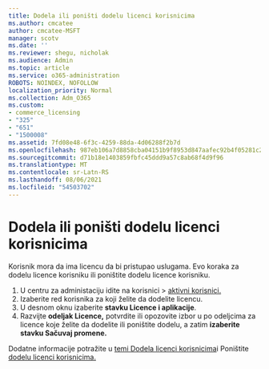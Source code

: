 ```yaml
---
title: Dodela ili poništi dodelu licenci korisnicima
ms.author: cmcatee
author: cmcatee-MSFT
manager: scotv
ms.date: ''
ms.reviewer: shegu, nicholak
ms.audience: Admin
ms.topic: article
ms.service: o365-administration
ROBOTS: NOINDEX, NOFOLLOW
localization_priority: Normal
ms.collection: Adm_O365
ms.custom:
- commerce_licensing
- "325"
- "651"
- "1500008"
ms.assetid: 7fd08e48-6f3c-4259-88da-4d06288f2b7d
ms.openlocfilehash: 987eb106a7d8858cba04151b9f8953d847aafec92b4f05281c2bbde4edaf91e6
ms.sourcegitcommit: d71b18e1403859fbfc45ddd9a57c8ab68f4d9f96
ms.translationtype: MT
ms.contentlocale: sr-Latn-RS
ms.lasthandoff: 08/06/2021
ms.locfileid: "54503702"
---
```

# <a name="assign-or-unassign-licenses-to-users"></a>Dodela ili poništi dodelu licenci korisnicima

Korisnik mora da ima licencu da bi pristupao uslugama. Evo koraka za dodelu licence korisniku ili poništite dodelu licence korisniku.
  
1. U centru za administaciju idite na korisnici  \> [aktivni korisnici.](https://go.microsoft.com/fwlink/p/?linkid=834822)
2. Izaberite red korisnika za koji želite da dodelite licencu.
3. U desnom oknu izaberite **stavku Licence i aplikacije**.
4. Razvijte **odeljak Licence,** potvrdite ili opozovite izbor u po odeljcima za licence koje želite da dodelite ili poništite dodelu, a zatim **izaberite stavku Sačuvaj promene.**

Dodatne informacije potražite u [temi Dodela licenci korisnicima](/microsoft-365/admin/manage/assign-licenses-to-users)i Poništite [dodelu licenci korisnicima.](/microsoft-365/admin/manage/remove-licenses-from-users)